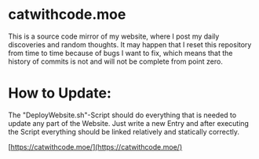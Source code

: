 # catwithcode.moe
This is a source code mirror of my website, where I post my daily discoveries and random thoughts. It may happen that I reset this repository from time to time because of bugs I want to fix, which means that the history of commits is not and will not be complete from point zero.

# How to Update:
The "DeployWebsite.sh"-Script should do everything that is needed to update any part of the Website. Just write a new Entry and after executing the Script everything should be linked relatively and statically correctly.

[https://catwithcode.moe/](https://catwithcode.moe/)
